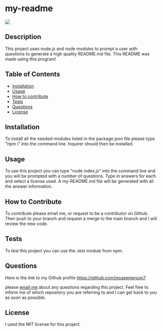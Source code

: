 # my-readme
  <img src= 'https://img.shields.io/badge/License-MIT-blue'>

  ## Description
  
 This project uses node.js and node modules to prompt a user with questions to generate a high quality README.md file. This README was made using this program!
 
  ## Table of Contents
  
  - [Installation](#installation)
  - [Usage](#usage)
  - [How to contribute](#How)
  - [Tests](#Tests)
  - [Questions](#Questions)
  - [License](#license)

  ## Installation
  
 To install all the needed modules listed in the package.json file please type "npm i" into the command line. Inquirer should then be installed.
  
  ## Usage
  
  To use this project you can type "node index.js" into the command line and you will be prompted with a number of questions. Type in answers for each and select a license used. A my-README.md file will be generated with all the answer information.

  ## How to Contribute
  
To contribute please email me, or request to be a contributor on Github. Then push to your branch and request a merge to the main branch and I will review the new code.

  
  ## Tests
  
 To test this project you can use the Jest module from npm.

 ## Questions

 Here is the link to my Github profile https://github.com/jesseemerson7

 please <a href="mailto:jesseemerson7@gmail.com">email me</a> about any questions regarding this project. Feel free to inform me of which repository you are referring to and I can get back to you as soon as possible.

 ## License 
I used the MIT license for this project. 
 
